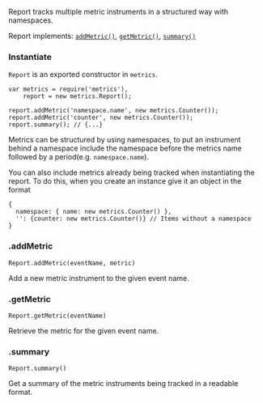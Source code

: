 Report tracks multiple metric instruments in a structured way with namespaces.

Report implements: [`addMetric()`](#Report.addMetric), [`getMetric()`](#Report.getMetric), [`summary()`](#Report.summary)

### Instantiate
`Report` is an exported constructor in `metrics`.

```
var metrics = require('metrics'),
    report = new metrics.Report();

report.addMetric('namespace.name', new metrics.Counter());
report.addMetric('counter', new metrics.Counter());
report.summary(); // {...}
```

Metrics can be structured by using namespaces, to put an instrument behind a namespace include the namespace before the metrics name followed by a period(e.g. `namespace.name`).

You can also include metrics already being tracked when instantiating the report. To do this, when you create an instance give it an object in the format
```
{
  namespace: { name: new metrics.Counter() },
  '': {counter: new metrics.Counter()} // Items without a namespace
}
```

### .addMetric
`Report.addMetric(eventName, metric)`

Add a new metric instrument to the given event name.

### .getMetric
`Report.getMetric(eventName)`

Retrieve the metric for the given event name.

### .summary
`Report.summary()`

Get a summary of the metric instruments being tracked in a readable format.
